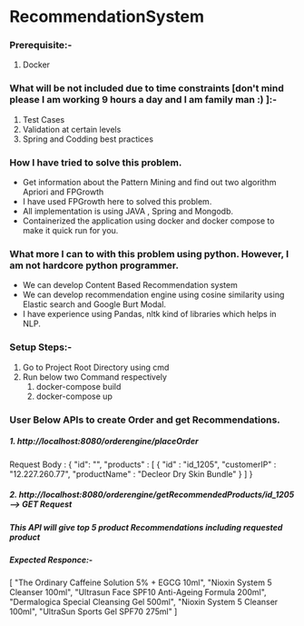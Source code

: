 # RecommendationSystem

### Prerequisite:-
1. Docker

### What will be not included due to time constraints [don't mind please I am working 9 hours a day and I am family man :) ]:-
1. Test Cases
2. Validation at certain levels
3. Spring and Codding best practices

### How I have tried to solve this problem.
- Get information about the Pattern Mining and find out two algorithm Apriori and FPGrowth
- I have used FPGrowth here to solved this problem.
- All implementation is using JAVA , Spring and Mongodb.
- Containerized the application using docker and docker compose to make it quick run for you.

### What more I can to with this problem using python. However, I am not hardcore python programmer.
- We can develop Content Based Recommendation system
- We can develop recommendation engine using cosine similarity using Elastic search and Google Burt Modal.
- I have experience using Pandas, nltk kind of libraries which helps in NLP.

### Setup Steps:-

1. Go to Project Root Directory using cmd
2. Run below two Command respectively
     1. docker-compose build 
     2. docker-compose up

### User Below APIs to create Order and get Recommendations.
##### 1. http://localhost:8080/orderengine/placeOrder
 Request Body : 
{
	"id": "",
	"products" : [
		{
			"id" : "id_1205",
			"customerIP" : "12.227.260.77",
			"productName" : "Decleor Dry Skin Bundle"
		}
	]
}

##### 2. http://localhost:8080/orderengine/getRecommendedProducts/id_1205 --> GET Request

##### This API will give top 5 product Recommendations including requested product
 
##### Expected Responce:-
[
    "The Ordinary Caffeine Solution 5% + EGCG 10ml",
    "Nioxin System 5 Cleanser 100ml",
    "Ultrasun Face SPF10 Anti-Ageing Formula 200ml",
    "Dermalogica Special Cleansing Gel 500ml",
    "Nioxin System 5 Cleanser 100ml",
    "UltraSun Sports Gel SPF70 275ml"
]
